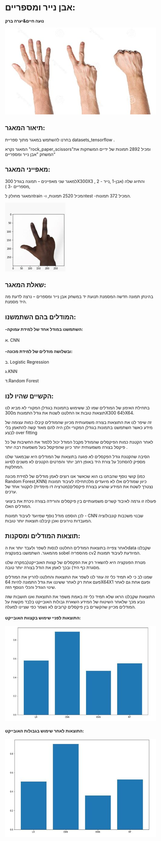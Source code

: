 # אבן נייר ומספריים:
**נועה חיים&יערה ברק**

![](https://github.com/noahaim/Rock-paper-scissors/blob/8279b10dceb399d604562f477734a8ed48b150c0/WhatsApp%20Image%202022-02-11%20at%2009.04.27.jpeg)

## תיאור המאגר:
 בחרנו להשתמש במאגר מתוך ספריית datasets_tensorflow . 
 
 המאגר נקרא "rock_paper_scissors"ומכיל 2892 תמונות של ידיים המשחקות את המשחק "אבן נייר ומספריים" 

## מאפייני המאגר:
 למאגר שני מאפיינים – תמונה בגודל 300X300X3 , והתיוג שלה (אבן-1 ,נייר - 2 ,מספריים -3 )
 
 המאגר מחולק לtrain -המכיל 2520 תמונות, וtest -המכיל 372 תמונות.
 
  ![](https://github.com/noahaim/Rock-paper-scissors/blob/8279b10dceb399d604562f477734a8ed48b150c0/WhatsApp%20Image%202022-02-11%20at%2009.09.59.jpeg)


## שאלת המאגר:
בהינתן תמונה חדשה המסמנת תנועת יד במשחק אבן נייר ומספרים – נרצה לדעת מה היד מסמנת.

## המודלים בהם השתמשנו:


#### -השתמשנו במודל אחד של למידת עמוקה:

א. CNN

#### -ובשלושה מודלים של למידת מכונה:

ב. Logistic Regression

ג.KNN

ד.Random Forest


## הקשיים שהיו לנו:
בתחילת האימון של המודלים שמו לב ששימוש בתמונות בגודלן המקורי לא מביא לנו תוצאות טובות אז החלטנו לשנות את גודל התמונות מ300X300 ל64X64.

זה שיפר לנו את התוצאות בצורה משמעותית מכיוון שהמודלים קיבלו כמות עצומה של מידע כאשר השתמשנו בתמונות בגודלן המקורי ולכן היה להם מאוד קשה להתאמן בלי לבצע over fitting

לאחר הקטנת כמות הפיקסלים שהמודל מקבל המודל יכול ללמוד את החשיבות של כל פיקסל בצורה משמעותית יותר כיוון שהפיקסל בעל משמעות רבה יותר .

הסיבה שהקטנת גודל הפקסלים לא פגעה בתוצאות של המודלים היא שבמאגר שלנו מספיק להסתכל על צורת היד באופן רחב יותר והפרטים הקטנים לא משנים לסיווג המחלקות.

קושי נוסף שהבחנו בו הוא שכאשר אנו רוצים לאמן מודלים של למידת מכונה (כמו Random Forest,KNN) כיוון שמודלים אלו לא מיועדים מלכתחילה לעיבוד תמונות נצטרך לשטח את המידע שהגיע בצורת פיקסלים(מטרציה דו מימדית) לוקטור אחד של ערכים.

פעולה זו גרמה לאיבוד קשרים משמעותיים בין פיקסלים והורידה בצורה ניכרת את ביצועי המודלים האלו.

לכן הוספנו מודל נוסף שמיועד לעיבוד תמונות - CNN שבנוי משכבות קונבולוציה המעבדות נוירונים ואכן קיבלנו תוצאות יותר טובות.


## תוצאות המודלים ומסקנות:
לאחר צפייה בתוצאות המודלים החלטנו לנסות לשפר ולעבד יותר את הdata שקבלנו מהמאגר.
השתמשנו בפונקציה sobel מהספריה cv2 המיודעת לעיבוד תמונות.

מטרת הפונקציה היא להשאיר רק את הפקסלים של קצוות האובייקט(במקרה שלנו מסגרת כף היד) ובכך לאמן את הודל בצורה יותר טובה.

שמנו לב כי לא תמיד כלי זה עוזר לנו לשפר את התוצאות והחלטנו להריץ את המודלים פעם אחת רק לאחר ששיננו את גודל התמונה להיות 64X64X1 ופעם אחת גם לאחר שינוי הגודל והכלי הנוסף הזה.

התוצאות שקבלנו הראו שלא תמיד כלי זה באמת משפר את התוצאות ואנו חושבות שזה נובע מכך שלאחר השיטוח של המידע השארת גבולות האובייקט בלבד מקשות על המודלים מכייון שהקשרים בין פיקסלים קרובים לא נשמר כפי שציינו למעלה.

#### התוצאות לפניי שימוש בקצוות האובייקט:



![](https://github.com/noahaim/Rock-paper-scissors/blob/a2973aa04a67c7b012028284ccb1af2ea6612c0e/befor_border_results.jpeg)

#### התוצאות לאחר שימוש בגבולות האובייקט:



![](https://github.com/noahaim/Rock-paper-scissors/blob/a2973aa04a67c7b012028284ccb1af2ea6612c0e/after_borderd_results.jpeg)
